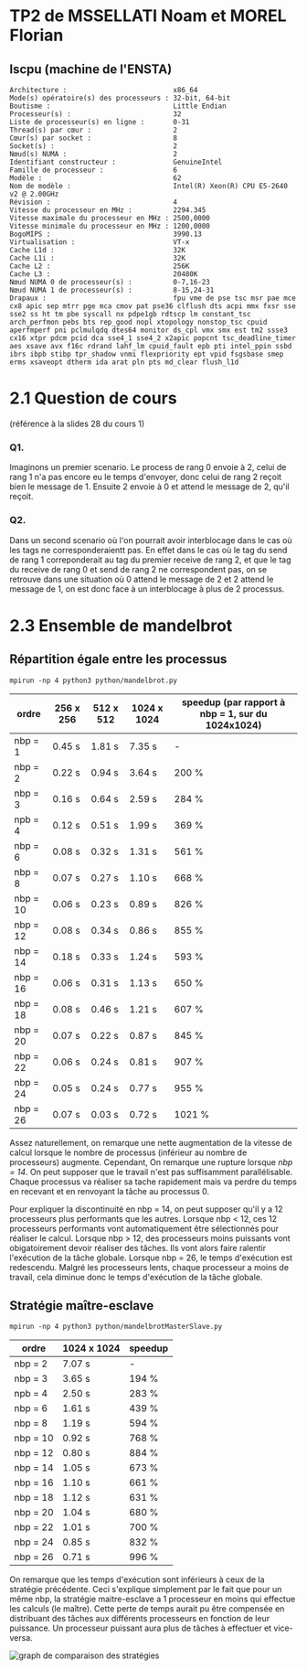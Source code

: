 
# TP2 de MSSELLATI Noam et MOREL Florian



## lscpu (machine de l'ENSTA)

```
Architecture :                          x86_64
Mode(s) opératoire(s) des processeurs : 32-bit, 64-bit
Boutisme :                              Little Endian
Processeur(s) :                         32
Liste de processeur(s) en ligne :       0-31
Thread(s) par cœur :                    2
Cœur(s) par socket :                    8
Socket(s) :                             2
Nœud(s) NUMA :                          2
Identifiant constructeur :              GenuineIntel
Famille de processeur :                 6
Modèle :                                62
Nom de modèle :                         Intel(R) Xeon(R) CPU E5-2640 v2 @ 2.00GHz
Révision :                              4
Vitesse du processeur en MHz :          2294.345
Vitesse maximale du processeur en MHz : 2500,0000
Vitesse minimale du processeur en MHz : 1200,0000
BogoMIPS :                              3990.13
Virtualisation :                        VT-x
Cache L1d :                             32K
Cache L1i :                             32K
Cache L2 :                              256K
Cache L3 :                              20480K
Nœud NUMA 0 de processeur(s) :          0-7,16-23
Nœud NUMA 1 de processeur(s) :          8-15,24-31
Drapaux :                               fpu vme de pse tsc msr pae mce cx8 apic sep mtrr pge mca cmov pat pse36 clflush dts acpi mmx fxsr sse sse2 ss ht tm pbe syscall nx pdpe1gb rdtscp lm constant_tsc arch_perfmon pebs bts rep_good nopl xtopology nonstop_tsc cpuid aperfmperf pni pclmulqdq dtes64 monitor ds_cpl vmx smx est tm2 ssse3 cx16 xtpr pdcm pcid dca sse4_1 sse4_2 x2apic popcnt tsc_deadline_timer aes xsave avx f16c rdrand lahf_lm cpuid_fault epb pti intel_ppin ssbd ibrs ibpb stibp tpr_shadow vnmi flexpriority ept vpid fsgsbase smep erms xsaveopt dtherm ida arat pln pts md_clear flush_l1d

```





# 2.1 Question de cours

(référence à la slides 28 du cours 1)

### Q1. 
Imaginons un premier scenario. Le process de rang 0 envoie à 2, celui de rang 1 n'a pas encore eu le temps d'envoyer, donc celui de rang 2 reçoit bien le message de 1. Ensuite 2 envoie à 0 et attend le message de 2, qu'il reçoit. 

### Q2.  
Dans un second scenario où l'on pourrait avoir interblocage dans le cas où les tags ne corresponderaientt pas. En effet dans le cas où le tag du send de rang 1 correponderait au tag du premier receive de rang 2, et que le tag du receive de rang 0 et send de rang 2 ne correspondent pas, on se retrouve dans une situation où 0 attend le message de 2 et 2 attend le message de 1, on est donc face à un interblocage à plus de 2 processus. 

# 2.3 Ensemble de mandelbrot


## **Répartition égale entre les processus**

`mpirun -np 4 python3 python/mandelbrot.py`


  ordre  | 256 x 256    | 512 x 512| 1024 x 1024 | speedup (par rapport à nbp = 1, sur du 1024x1024)
---------|--------------|----------|-------------|----------------
nbp = 1  |   0.45 s     |   1.81 s |  7.35 s     |  -
nbp = 2  |  0.22 s      |   0.94 s |  3.64 s     |  200 %
nbp = 3  |   0.16 s     |   0.64 s |  2.59 s     |  284 %
npb = 4  |  0.12 s      |   0.51 s |  1.99 s     |  369 %
nbp = 6  |    0.08 s    |   0.32 s |  1.31 s     |  561 %
nbp = 8  | 0.07 s       |   0.27 s |  1.10 s     |  668 %
nbp = 10 |      0.06 s  |   0.23 s |  0.89 s     |  826 %
nbp = 12 |      0.08 s  |   0.34 s |  0.86 s     |  855 %
nbp = 14 |  0.18 s      |   0.33 s |  1.24 s     |  593 %
nbp = 16 |      0.06 s  |   0.31 s |  1.13 s     |  650 %
nbp = 18 |  0.08 s      |   0.46 s |  1.21 s     |  607 %
nbp = 20 |      0.07 s  |   0.22 s |  0.87 s     |  845 %
nbp = 22 |    0.06 s    |   0.24 s |  0.81 s     |  907 %
nbp = 24 |    0.05 s    |   0.24 s |  0.77 s     |  955 %
nbp = 26 |    0.07 s    |   0.03 s |  0.72 s     |  1021 %

Assez naturellement, on remarque une nette augmentation de la vitesse de calcul lorsque le nombre de processus (inférieur au nombre de processeurs) augmente. Cependant, On remarque une rupture lorsque *nbp = 14*. On peut supposer que le travail n'est pas suffisamment parallélisable. Chaque processus va réaliser sa tache rapidement mais va perdre du temps en recevant et en renvoyant la tâche au processus 0. 

Pour expliquer la discontinuité en nbp = 14, on peut supposer qu'il y a 12 processeurs plus performants que les autres. Lorsque nbp < 12, ces 12 processeurs performants vont automatiquement être sélectionnés pour réaliser le calcul. Lorsque nbp > 12, des processeurs moins puissants vont obigatoirement devoir réaliser des tâches. Ils vont alors faire ralentir l'exécution de la tâche globale. Lorsque nbp = 26, le temps d'exécution est redescendu. Malgré les processeurs lents, chaque processeur a moins de travail, cela diminue donc le temps d'exécution de la tâche globale.

## **Stratégie maître-esclave**

`mpirun -np 4 python3 python/mandelbrotMasterSlave.py`

ordre  | 1024 x 1024    | speedup
---------|--------------|----------------
nbp = 2  |  7.07 s      |  -
nbp = 3  |   3.65 s     |  194 %
npb = 4  |  2.50 s      |  283 %
nbp = 6  |    1.61 s    |  439 %
nbp = 8  |  1.19 s      |  594 %
nbp = 10 |     0.92 s   |  768 %
nbp = 12 |      0.80 s  |  884 %
nbp = 14 |  1.05 s      |  673 %
nbp = 16 |     1.10  s  |  661 %
nbp = 18 |  1.12 s      |  631 %
nbp = 20 |      1.04 s  |  680 %
nbp = 22 |    1.01 s    |  700 %
nbp = 24 |    0.85 s    |  832 %
nbp = 26 |    0.71 s    |  996 %

On remarque que les temps d'exécution sont inférieurs à ceux de la stratégie précédente. Ceci s'explique simplement par le fait que pour un même nbp, la stratégie maitre-esclave a 1 processeur en moins qui effectue les calculs (le maître). Cette perte de temps aurait pu être compensée en distribuant des tâches aux différents processeurs en fonction de leur puissance. Un processeur puissant aura plus de tâches à effectuer et vice-versa.


![graph de comparaison des stratégies](./graph.png)